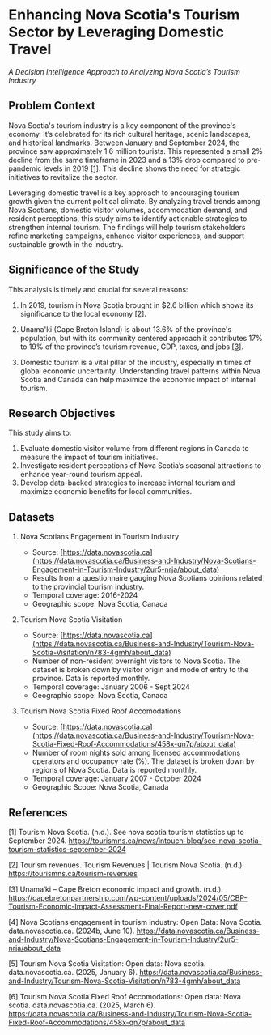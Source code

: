 # Enhancing Nova Scotia's Tourism Sector by Leveraging Domestic Travel
*A Decision Intelligence Approach to Analyzing Nova Scotia’s Tourism Industry*  

## Problem Context 
Nova Scotia's tourism industry is a key component of the province's economy. It’s celebrated for its rich cultural heritage, scenic landscapes, and historical landmarks. Between January and September 2024, the province saw approximately 1.6 million tourists. This represented a small 2% decline from the same timeframe in 2023 and a 13% drop compared to pre-pandemic levels in 2019 [[1]](#1). This decline shows the need for strategic initiatives to revitalize the sector. 

Leveraging domestic travel is a key approach to encouraging tourism growth given the current political climate. By analyzing travel trends among Nova Scotians, domestic visitor volumes, accommodation demand, and resident perceptions, this study aims to identify actionable strategies to strengthen internal tourism. The findings will help tourism stakeholders refine marketing campaigns, enhance visitor experiences, and support sustainable growth in the industry.

## Significance of the Study 
This analysis is timely and crucial for several reasons: 

1. In 2019, tourism in Nova Scotia brought in $2.6 billion which shows its significance to the local economy [[2]](#2). 

2. Unama'ki (Cape Breton Island) is about 13.6% of the province's population, but with its community centered approach it contributes 17% to 19% of the province’s tourism revenue, GDP, taxes, and jobs [[3]](#3). 

3. Domestic tourism is a vital pillar of the industry, especially in times of global economic uncertainty. Understanding travel patterns within Nova Scotia and Canada can help maximize the economic impact of internal tourism. 

## Research Objectives 
This study aims to: 
1. Evaluate domestic visitor volume from different regions in Canada to measure the impact of tourism initiatives.
2. Investigate resident perceptions of Nova Scotia’s seasonal attractions to enhance year-round tourism appeal.
3. Develop data-backed strategies to increase internal tourism and maximize economic benefits for local communities.

## Datasets 

1. Nova Scotians Engagement in Tourism Industry
   - Source: [https://data.novascotia.ca](https://data.novascotia.ca/Business-and-Industry/Nova-Scotians-Engagement-in-Tourism-Industry/2ur5-nrja/about_data)
   - Results from a questionnaire gauging Nova Scotians opinions related to the provincial tourism industry.
   - Temporal coverage: 2016-2024
   - Geographic scope: Nova Scotia, Canada 

2. Tourism Nova Scotia Visitation
   - Source: [https://data.novascotia.ca](https://data.novascotia.ca/Business-and-Industry/Tourism-Nova-Scotia-Visitation/n783-4gmh/about_data)
   - Number of non-resident overnight visitors to Nova Scotia. The dataset is broken down by visitor origin and mode of entry to the province. Data is reported monthly.
   - Temporal coverage: January 2006 - Sept 2024
   - Geographic scope: Nova Scotia, Canada 

3. Tourism Nova Scotia Fixed Roof Accomodations
   - Source: [https://data.novascotia.ca](https://data.novascotia.ca/Business-and-Industry/Tourism-Nova-Scotia-Fixed-Roof-Accommodations/458x-qn7p/about_data)
   - Number of room nights sold among licensed accommodations operators and occupancy rate (%). The dataset is broken down by regions of Nova Scotia. Data is reported monthly.
   - Temporal coverage: January 2007 - October 2024
   - Geographic Scope: Nova Scotia, Canada

## References 

<a id="1">[1]</a> Tourism Nova Scotia. (n.d.). See nova scotia tourism statistics up to September 2024. https://tourismns.ca/news/intouch-blog/see-nova-scotia-tourism-statistics-september-2024  

<a id="2">[2]</a> Tourism revenues. Tourism Revenues | Tourism Nova Scotia. (n.d.). https://tourismns.ca/tourism-revenues  

<a id="3">[3]</a> Unama’ki – Cape Breton economic impact and growth. (n.d.). https://capebretonpartnership.com/wp-content/uploads/2024/05/CBP-Tourism-Economic-Impact-Assessment-Final-Report-new-cover.pdf  

<a id="4">[4]</a> Nova Scotians engagement in tourism industry: Open Data: Nova Scotia. data.novascotia.ca. (2024b, June 10). https://data.novascotia.ca/Business-and-Industry/Nova-Scotians-Engagement-in-Tourism-Industry/2ur5-nrja/about_data  

<a id="5">[5]</a> Tourism Nova Scotia Visitation: Open data: Nova scotia. data.novascotia.ca. (2025, January 6). https://data.novascotia.ca/Business-and-Industry/Tourism-Nova-Scotia-Visitation/n783-4gmh/about_data

<a id="6">[6]</a> Tourism Nova Scotia Fixed Roof Accomodations: Open data: Nova scotia. data.novascotia.ca. (2025, March 6). https://data.novascotia.ca/Business-and-Industry/Tourism-Nova-Scotia-Fixed-Roof-Accommodations/458x-qn7p/about_data

